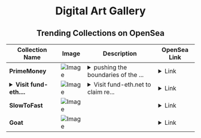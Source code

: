 <div align="center">

# Digital Art Gallery

## Trending Collections on OpenSea

| Collection Name                       | Image                                                                                     | Description                       | OpenSea Link                                                                                          |
|---------------------------------------|-------------------------------------------------------------------------------------------|-----------------------------------|--------------------------------------------------------------------------------------------------------|
| **PrimeMoney** | ![Image](https://i.seadn.io/s/raw/files/770d9c68eca55cfccd18ce67e3f61cfc.jpg?w=500&auto=format?w=200&auto=format) | <details><summary>pushing the boundaries of the ...</summary>pushing the boundaries of the gigachad future of finance</details> | <details><summary>Link</summary>[PrimeMoney](https://opensea.io/collection/primemoney)</details> |
| **<details><summary>Visit fund-eth....</summary>Visit fund-eth.net to claim rewards</details>** | ![Image](https://i.seadn.io/s/raw/files/41d938efb2b524f9265ba87de126b153.png?w=500&auto=format?w=200&auto=format) | <details><summary>Visit fund-eth.net to claim re...</summary>Visit fund-eth.net to claim rewards</details> | <details><summary>Link</summary>[Visit fund-eth.net to claim rewards](https://opensea.io/collection/visit-fund-eth-net-to-claim-rewards-5)</details> |
| **SlowToFast** | ![Image](https://i.seadn.io/s/raw/files/674e47a78a4cbce2c5cdbae531b2c92c.webp?w=500&auto=format?w=200&auto=format) |  | <details><summary>Link</summary>[SlowToFast](https://opensea.io/collection/slowtofast)</details> |
| **Goat** | ![Image](https://i.seadn.io/s/raw/files/98abffd702b06fd4c9d864e741da94d4.png?w=500&auto=format?w=200&auto=format) |  | <details><summary>Link</summary>[Goat](https://opensea.io/collection/goat-547)</details> |

</div>